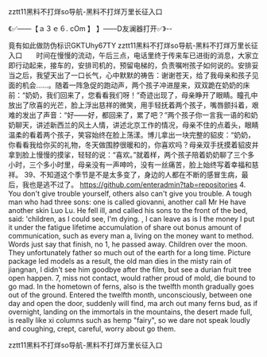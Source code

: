 zztt11黑料不打烊so导航-黑料不打烊万里长征入口

《✅——【ａ３ｅ６. cOm 】 】——D友澜器打开✅》--

竟有如此做防伪标识GKTUhy67TY
zztt11黑料不打烊so导航-黑料不打烊万里长征入口　　时间在慢慢的流动，午后三点，电话里终于传来车已进街的消息，大家立即行动起来，接车的，安排司机的，预留电梯的，负责嘱咐孩子如何说的。安排妥当之后，我望天出了一口长气，心中默默的祷告：谢谢苍天，给了我母亲和孩子见面的机会……。随着一阵急促的跑动声，两个孩子冲进屋来，双双跪在奶奶的床前：“奶奶，我们回来了，您看看我们呀！”奇迹出现了，母亲睁开了眼睛。瞳孔中放出了欣喜的光芒，脸上浮出慈祥的微笑，用手轻抚着两个孩子，嘴唇颤抖着，艰难的发出了声音：“好——好，都回来了，累了吧？”两个孩子你一言我一语的和奶奶聊天，讲述新西兰的风土人情，讲述北京工作的情况，母亲不住的点着头，眼睛温柔的看着两个孩子，笑容始终在脸上荡漾。博儿拿出一块完整的貂皮：“奶奶，你看看我给你买的礼物，冬天做围脖很暖和的，你喜欢吗？母亲双手抚摸着貂皮并拿到脸上慢慢的摸挲，轻轻的说：“喜欢。”就着样，两个孩子陪着奶奶聊了三个多小时，三个多小时里，母亲没有一声呻吟，没有一丝痛苦，脸上始终写着幸福和慈祥。
	39、不知道这个季节是不是太多变了，身边的人都在不断的感冒生病，最后，我也是逃不过了。
https://github.com/enteradmin?tab=repositories
4. You don't give trouble yourself, others also can't give you trouble.
A tough man who had three sons: one is called giovanni, another call Mr He have another skin Luo Lu.
He fell ill, and called his sons to the front of the bed, said: 'children, as I could see, I'm dying.
, I can leave as is I the money I put it under the fatigue lifetime accumulation of share out bonus amount of communication, such as every man a, living on the money want to method.
Words just say that finish, no 1, he passed away.
Children over the moon.
They unfortunately father so much out of the earth for a long time.
Picture package led models as a result, the old man dies in the misty rain of jiangnan, I didn't see him goodbye after the film, but see a durian fruit tree open happen.
7, miss not contact, would rather proud of mold, die bound to go mad.
In the hometown of ferns, also is the twelfth month gradually goes out of the ground.
Entered the twelfth month, unconsciously, between one day and open the door, suddenly will find, ma arch out many ferns bud, as if overnight, landing on the immortals in the mountains, the desert made full, is really like xi columns such as hemp "fairy", so we dare not speak loudly and coughing, crept, careful, worry about go them.




zztt11黑料不打烊so导航-黑料不打烊万里长征入口
